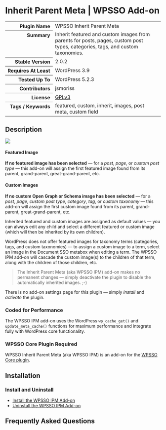 <h1>Inherit Parent Meta | WPSSO Add-on</h1>

<table>
<tr><th align="right" valign="top" nowrap>Plugin Name</th><td>WPSSO Inherit Parent Meta</td></tr>
<tr><th align="right" valign="top" nowrap>Summary</th><td>Inherit featured and custom images from parents for posts, pages, custom post types, categories, tags, and custom taxonomies.</td></tr>
<tr><th align="right" valign="top" nowrap>Stable Version</th><td>2.0.2</td></tr>
<tr><th align="right" valign="top" nowrap>Requires At Least</th><td>WordPress 3.9</td></tr>
<tr><th align="right" valign="top" nowrap>Tested Up To</th><td>WordPress 5.2.3</td></tr>
<tr><th align="right" valign="top" nowrap>Contributors</th><td>jsmoriss</td></tr>
<tr><th align="right" valign="top" nowrap>License</th><td><a href="https://www.gnu.org/licenses/gpl.txt">GPLv3</a></td></tr>
<tr><th align="right" valign="top" nowrap>Tags / Keywords</th><td>featured, custom, inherit, images, post meta, custom field</td></tr>
</table>

<h2>Description</h2>

<p style="margin:0;"><img class="readme-icon" src="https://surniaulula.github.io/wpsso-inherit-parent-meta/assets/icon-256x256.png"></p>

<h4>Featured Image</h4>

<p><strong>If no featured image has been selected</strong> &mdash; for a <em>post</em>, <em>page</em>, or <em>custom post type</em> &mdash; this add-on will assign the first featured image found from its parent, grand-parent, great-grand-parent, etc.</p>

<h4>Custom Images</h4>

<p><strong>If no custom Open Graph or Schema image has been selected</strong> &mdash; for a <em>post</em>, <em>page</em>, <em>custom post type</em>, <em>category</em>, <em>tag</em>, or <em>custom taxonomy</em> &mdash; this add-on will assign the first custom image found from its parent, grand-parent, great-grand-parent, etc.</p>

<p>Inherited featured and custom images are assigned as default values &mdash; you can always edit any child and select a different featured or custom image (which will then be inherited by its own children).</p>

<p>WordPress does not offer featured images for taxonomy terms (categories, tags, and custom taxonomies) &mdash; to assign a custom image to a term, select an image in the Document SSO metabox when editing a term. The WPSSO IPM add-on will cascade the custom image(s) to the children of that term, along with the children of those children, etc.</p>

<blockquote>
The Inherit Parent Meta (aka WPSSO IPM) add-on makes no permanent changes &mdash; simply deactivate the plugin to disable the automatically inherited images. ;-)
</blockquote>

<p>There is no add-on settings page for this plugin &mdash; simply <em>install</em> and <em>activate</em> the plugin.</p>

<h3>Coded for Performance</h3>

<p>The WPSSO IPM add-on uses the WordPress <code>wp_cache_get()</code> and <code>update_meta_cache()</code> functions for maximum performance and integrate fully with WordPress core functionality.</p>

<h3>WPSSO Core Plugin Required</h3>

<p>WPSSO Inherit Parent Meta (aka WPSSO IPM) is an add-on for the <a href="https://wordpress.org/plugins/wpsso/">WPSSO Core plugin</a>.</p>


<h2>Installation</h2>

<h3 class="top">Install and Uninstall</h3>

<ul>
<li><a href="https://wpsso.com/docs/plugins/wpsso-inherit-parent-meta/installation/install-the-plugin/">Install the WPSSO IPM Add-on</a></li>
<li><a href="https://wpsso.com/docs/plugins/wpsso-inherit-parent-meta/installation/uninstall-the-plugin/">Uninstall the WPSSO IPM Add-on</a></li>
</ul>


<h2>Frequently Asked Questions</h2>




